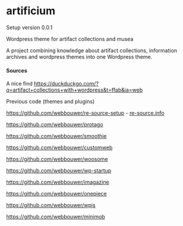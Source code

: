 # artificium

Setup version 0.0.1

Wordpress theme for artifact collections and musea

A project combining knowledge about artifact collections, information archives and wordpress themes into one Wordpress theme.

#### Sources

A nice find https://duckduckgo.com/?q=artifact+collections+with+wordpress&t=ffab&ia=web

Previous code (themes and plugins)

https://github.com/webbouwer/re-source-setup - [re-source.info](https://www.re-source.info/)

https://github.com/webbouwer/protago

https://github.com/webbouwer/smoothie

https://github.com/webbouwer/customweb

https://github.com/webbouwer/woosome

https://github.com/webbouwer/wp-startup

https://github.com/webbouwer/imagazine

https://github.com/webbouwer/onepiece

https://github.com/webbouwer/wpjs

https://github.com/webbouwer/minimob
